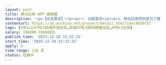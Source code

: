 ```yaml
---                
layout: post       
title: 移动应用 APP 编辑器           
description: '<p>【业务需求】</p><p>一、功能需求</p><p>1、移动应用项目是为了建立能在手机端进行翻页类HTML5页面的编辑、展示与传播的移动应用。</p><p>本次项目建立的系统属于轻应用，用户不需要下载APP应用程序，只需扫描二维码即可使用，提高传播效</p><p>率。</p><p>2、功能点：</p><p>注册登录、故事设置、我的故事、创建故事、故事搜索、</p><p>故事详细、图片组件、音乐组件、文字组件、背景组件、</p><p>故事预览、发布故事、故事集</p><p>详见附件《项目方案》</p><p>二、技术要求</p><p>1. 3年以上HTML5前端开发经验，具体HTML5架构搭建经验；</p><p>2. 精通HTML 5 API（本地存储，离线应用，websocket）。</p><p>另外,必须有比较强的 AJAX前后台数据交互经验。懂得数据格式，</p><p>并且要有和后台配合写 JS 的业务逻辑的经验。除了最基本的 JQuery 框架外，</p><p>必须要有 RequireJS，AngularJS， 前端MVC （ BackBone）的开发经验；</p><p>3. 精通CSS,JavaScript,jQueryMobile,zepto,lazy.load；</p><p>4. 精通HTTP协议、HTTPS协议,了解常规网络通信协议；</p><p>5. 熟悉boostrap、Less等前端框架；</p><p>6. 熟悉Android/IOS等移动平台；</p><p>7. 精通Hybird混合开发模式，具有混合开发项目经验；</p><p>8. 熟悉JAVASCRIPT MVC， MVVN框架；</p><p>9. 熟悉CSS3 动画 API；</p><p>三、非功能性要求</p><p><br></p><p>【人员要求】</p><p>一、能力要求</p><p>1、有HTML5前端开发经验，具体HTML5架构搭建经验</p><p>2、有 RequireJS，AngularJS， 前端MVC （ BackBone）的开发经验；</p><p>3、熟悉JAVASCRIPT MVC， MVVN框架；</p><p>4、熟悉CSS,JavaScript,jQueryMobile,zepto,lazy.load；</p><p>二、其他要求</p><p>1、良好的沟通能力；</p><p>2、有责任心；</p><p><br></p><p>【交付要求】</p><p>一、交付计划</p><p>本需求将按3个阶段进行交付和验收，初步的交付计划以及相应的提交物要求如下：</p><p>1、第一阶段：架构设计；</p><p>2、第二阶段：</p><p>登录功能、注册功能、忘记密码、授权登录、设置主页、修改密码、帮助中心、问题反馈；</p><p>3、第三阶段：</p><p>故事页（首页）、故事详细页、搜索页、我的故事、创建故事、图片组件、音乐组件、<span style="font-size: 0.875rem;">文本组件、背景组件、预览页面、故事设置、作品发布页面。</span></p><p>&nbsp;详情参考《项目方案.docx》文档。</p><p>二、验收基准</p><p>&nbsp; 完成项目需求功能交付。</p>'     
contenturl: https://zb.oschina.net/project/detail.html?id=19030757      
tags: [3年以上HTML5前端开发经验,具体HTML5架构搭建经验,HTML5应用]            
salary: 196000-196000元          
publish_time: '2015-12-28 15:32:25'         
start_time: '2015-12-28 15:32:25'           
apply: 5                   
time_range: 120 天              
status: 招募中                  
---                 
```

